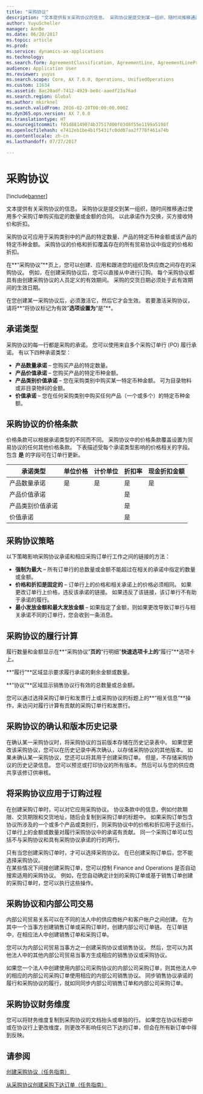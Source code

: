 ```yaml
---
title: "采购协议"
description: "文本提供有关采购协议的信息。 采购协议是提交到某一组织，随时间推移通过使用多个采购订单购买指定的数量或金额的合同。 以此承诺作为交换，买方接收特价和折扣。"
author: YuyuScheller
manager: AnnBe
ms.date: 06/20/2017
ms.topic: article
ms.prod: 
ms.service: dynamics-ax-applications
ms.technology: 
ms.search.form: AgreementClassification, AgreementLine, AgreementLinePrompt, PurchAgreement, PurchAgreementCreate, PurchAgreementGenerateReleaseOrder, PurchAgreementHistory, PurchAgreementInvoiceJournal
audience: Application User
ms.reviewer: yuyus
ms.search.scope: Core, AX 7.0.0, Operations, UnifiedOperations
ms.custom: 11634
ms.assetid: 8ac20adf-7412-4929-be8c-aaedf23a76ad
ms.search.region: Global
ms.author: mkirknel
ms.search.validFrom: 2016-02-28T00:00:00.000Z
ms.dyn365.ops.version: AX 7.0.0
ms.translationtype: HT
ms.sourcegitcommit: f01d88149074b37517d00f03d8f55e1199a5198f
ms.openlocfilehash: e7412eb1be4b1f5431fc0dd07aa2f778f461a74b
ms.contentlocale: zh-cn
ms.lasthandoff: 07/27/2017

---
```


# <a name="purchase-agreements"></a>采购协议

[!include[banner](../includes/banner.md)]


文本提供有关采购协议的信息。 采购协议是提交到某一组织，随时间推移通过使用多个采购订单购买指定的数量或金额的合同。 以此承诺作为交换，买方接收特价和折扣。 

采购协议可应用于采购类别中的产品的特定数量、产品的特定币种金额或该产品的特定币种金额。 采购协议的价格和折扣覆盖存在的所有贸易协议中指定的价格和折扣。  

在**“采购协议”**页上，您可以创建、应用和跟进您的组织及供应商之间存在的采购协议。 例如，在创建采购协议后，您可以直接从中进行订购。 每个采购协议都具有由创建采购协议的人员定义的有效期间。 采购的交货日期必须处于此有效期间的生效日期。  

在您创建某一采购协议后，必须激活它，然后它才会生效。 若要激活采购协议，请将**“将协议标记为有效”**选项设置为**“是”**。

## <a name="commitment-types"></a>承诺类型
采购协议的每一行都是采购的承诺。 您可以使用来自多个采购订单行 (PO) 履行承诺。 有以下四种承诺类型：

-   **产品数量承诺** – 您购买产品的特定数量。
-   **产品价值承诺** – 您购买产品的特定币种金额。
-   **产品类别价值承诺** – 您在采购类别中购买某一特定币种金额。 可为目录物料或非目录物料的金额。
-   **价值承诺** – 您在任何采购类别中购买任何产品（一个或多个）的特定币种金额。

## <a name="pricing-terms-for-purchase-agreements"></a>采购协议的价格条款
价格条款可以根据承诺类型的不同而不同。 采购协议中的价格条款覆盖设置为贸易协议的任何其他价格条款。 下表描述受每个承诺类型影响的价格相关的字段。 包含 **是** 的字段可在订单行更新。

| 承诺类型                   | 单位价格 | 计价单位 | 折扣率 | 现金折扣金额 |
|-----------------------------------|------------|------------|------------------|----------------------|
| 产品数量承诺       | 是        | 是        | 是              | 是                  |
| 产品价值承诺          |            |            | 是              |                      |
| 产品类别价值承诺 |            |            | 是              |                      |
| 价值承诺                  |            |            | 是              |                      |

## <a name="policies-for-purchase-agreements"></a>采购协议策略
以下策略影响采购协议承诺和相应采购订单行工作之间的链接的方法：

-   **强制为最大** – 所有订单行的总数量或金额不能超过在相关的承诺中指定的数量或金额。
-   **价格和折扣是固定的** – 订单行上的价格和相关承诺上的价格必须相同。 如果更改订单行上价格，违反该承诺的链接。 如果违反了该链接，该订单行不有助于承诺的履行。
-   **最小发放金额和最大发放金额** – 如果指定了金额，则如果更改导致订单行与相关承诺不同的订单行，您会收到一条消息。

## <a name="fulfillment-calculations-for-purchase-agreements"></a>采购协议的履行计算
履行数量和金额显示在**“采购协议”**页的**“行明细”**快速选项卡上的**“履行”**选项卡上。  

**“履行”**区域显示要求履行承诺的剩余金额或数量。  

**“协议”**区域显示销售协议行有效的总数量或总金额。  

您可以通过选择采购订单行和发票行上或采购协议的标题上的**“相关信息”**操作，来访问对履行计算有贡献的采购订单行和发票行。

## <a name="confirmations-and-version-history-for-purchase-agreements"></a>采购协议的确认和版本历史记录
在确认某一采购协议时，将采购协议的当前版本存储在历史记录表中。 如果您更改该采购协议，您可以在历史记录中再次确认，以存储采购协议的其他版本。 如果未确认某一采购协议，您还可以将其用于创建采购订单。 但是，不存储采购协议的历史记录信息。 您可以预览或打印协议的所有版本。 然后可以与您的供应商共享该修订供审核。

## <a name="applying-purchase-agreements-in-the-ordering-process"></a>将采购协议应用于订购过程
在创建采购订单时，可以对它应用采购协议。 协议条款中的信息，例如付款期限、交货期限和交货地址，随后会复制到采购订单的标题中。 如果采购订单包含协议所涉及的一个或多个产品或类别行，则采购协议中的价格和折扣用于这些行。 订单行上的金额或数量对履行采购协议中的承诺有贡献。 同一个采购订单可以包括不与采购协议和具有采购协议承诺的行的两行。  

只有当您创建采购订单时，才可以选择采购协议。 在已创建采购订单后，您不能选择采购协议。  
在某些情况下间接创建采购订单，您可以控制 Finance and Operations 是否自动搜索适用的采购协议。 例如，在您自动确定计划的采购订单或基于销售订单创建的采购订单时，您可以执行这些操作。

## <a name="purchase-agreements-and-intercompany-trade"></a>采购协议和内部公司交易
内部公司贸易关系可以在不同的法人中的供应商帐户和客户帐户之间创建。 在为其中一个当事方创建销售订单或采购订单时，创建内部公司订单链。 在订单链中，在相应法人中创建销售订单和采购订单。  

您可以为内部公司贸易当事方之一创建采购协议或销售协议。 然后，您可以为其他法人中的其他内部公司贸易当事方生成相应的销售协议或采购协议。  

如果您一个法人中创建使用内部公司采购协议的内部公司采购订单，则其他法人中的相应的内部公司采购订单使用相应的内部公司销售协议。 同步销售协议承诺的履行和采购协议的履行，就如同同步内部公司销售订单和内部公司采购订单。

## <a name="financial-dimensions-on-purchase-agreements"></a>采购协议财务维度
您可以将财务维度复制到采购协议的文档抬头或单独的行。 如果您在协议标题中或在协议行上更改维度，则更改不影响任何已下达的订单，但会在所有新订单中得到反映。

<a name="see-also"></a>请参阅
--------

[创建采购协议（任务指南）](/dynamics365/unified-operations/supply-chain/procurement/tasks/create-purchase-agreement)

[从采购协议创建采购下达订单（任务指南）](/dynamics365/unified-operations/supply-chain/procurement/tasks/create-purchase-release-order-purchase-agreement)




